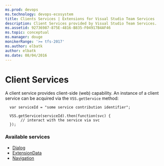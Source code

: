 ```yaml
---
ms.prod: devops
ms.technology: devops-ecosystem
title: Clients Services | Extensions for Visual Studio Team Services
description: Client Services provided by Visual Studio Team Services.
ms.assetid: 92736987-875E-4816-B835-F04917B4AF46
ms.topic: conceptual
ms.manager: douge
monikerRange: '>= tfs-2017'
ms.author: elbatk
author: elbatk
ms.date: 08/04/2016
---
```


# Client Services


A client service provides client-side (web) capability.  An instance of a client service can be acquired via the `VSS.getService` method:

```
  var serviceId = "some service contribution identifier";
  
  VSS.getService(serviceId).then(function(svc) {
       // interact with the service via svc      
  });
```

### Available services

* [Dialog](./api/VSS/SDK/Services/Dialogs/HostDialogService.md)
* [ExtensionData](./api/VSS/SDK/Services/ExtensionData/ExtensionDataService.md)
* [Navigation](./api/VSS/SDK/Services/Navigation/HostNavigationService.md)
